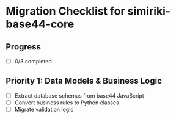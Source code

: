 # Migration Checklist for simiriki-base44-core

## Progress
- [ ] 0/3 completed

## Priority 1: Data Models & Business Logic
- [ ] Extract database schemas from base44 JavaScript
- [ ] Convert business rules to Python classes
- [ ] Migrate validation logic
